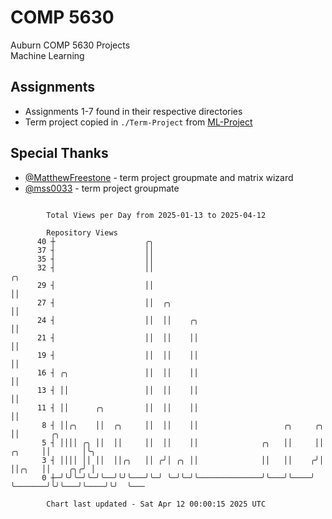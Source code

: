 # COMP 5630
Auburn COMP 5630 Projects  
Machine Learning

## Assignments
- Assignments 1-7 found in their respective directories
- Term project copied in `./Term-Project` from [ML-Project](https://github.com/wumphlett/ML-Project)

## Special Thanks
- [@MatthewFreestone](https://github.com/MatthewFreestone) - term project groupmate and matrix wizard
- [@mss0033](https://github.com/mss0033) - term project groupmate

```

        Total Views per Day from 2025-01-13 to 2025-04-12

        Repository Views
      40 ┼                    ╭╮
      37 ┤                    ││
      35 ┤                    ││
      32 ┤                    ││                                                    ╭╮
      29 ┤                    ││                                                    ││
      27 ┤                    ││  ╭╮                                                ││
      24 ┤                    ││  ││    ╭╮                                          ││
      21 ┤                    ││  ││    ││                                          ││
      19 ┤                    ││  ││    ││                                          ││
      16 ┤ ╭╮                 ││  ││    ││                                          ││
      13 ┤ ││                 ││  ││    ││                                          ││
      11 ┤ ││      ╭╮         ││  ││    ││                                          ││
       8 ┤ ││╭╮    ││  ╭╮     ││  ││    ││                   ╭╮     ╭╮              ││       ╭╮
       5 ┤ ││││ ╭╮ ││  ││     ││  ││    ││              ╭╮   ││     ││       ╭╮     ││       │╰╮
       3 ┤ ││││ ││ ││  ││╭╮   ││ ╭╯│ ╭╮ ││              ││   ││    ╭╯│       ││╭╮   ││    ╭╮╭╯ │
       0 ┼─╯╰╯╰─╯╰─╯╰──╯╰╯╰───╯╰─╯ ╰─╯╰─╯╰──────────────╯╰───╯╰────╯ ╰───────╯╰╯╰───╯╰────╯╰╯  ╰───

        Chart last updated - Sat Apr 12 00:00:15 2025 UTC
        
```
